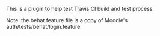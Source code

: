 This is a plugin to help test Travis CI build and test process.

Note: the behat.feature file is a copy of Moodle's auth/tests/behat/login.feature